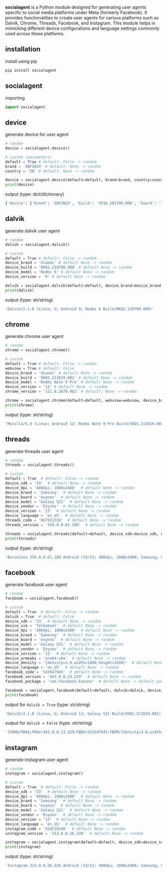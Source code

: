 **socialagent** is a Python module designed for generating user agents specific to social media platforms under Meta (formerly Facebook). It provides functionalities to create user agents for various platforms such as Dalvik, Chrome, Threads, Facebook, and Instagram. This module helps in mimicking different device configurations and language settings commonly used across these platforms.

## installation
install using pip
```bash
pip install socialagent
```
## socialagent
importing
```python
import socialagent
```
## device
generate device for user agent
```python
# random
device = socialagent.device()

# custom (parameters)
default = True # default: False -> random
brand = 'INFINIX' # default: None -> random
country = 'ID' # default: None -> random

device = socialagent.device(default=default, brand=brand, country=country)
print(device)
```
output (type: dict/dictionary)
```bash
{'device': {'brand': 'INFINIX', 'build': 'SP1A.201789.008', 'board': 'Infinix-X6515', 'model': 'Infinix X6515', 'vendor': 'mt6761', 'version': '12', 'sdk': '31', 'sim': 'XL', 'dpi': '480dpi; 1344x2772', 'number': '62', 'country': 'ID', 'armeabi': 'armeabi-v7a:armeabi', 'density': '{density=2.0,width=720,height=1193}', 'language': 'id_ID'}}
```
## dalvik
generate dalvik user agent
```python
# random
dalvik = socialagent.dalvik()

# custom
default = True # default: False -> random
device_brand = 'Xiaomi' # default None -> random
device_build = 'RKQ1.210790.008' # default None -> random
device_model = 'Redmi 6' # default None -> random
device_version = '9' # default None -> random

dalvik = socialagent.dalvik(default=default, device_brand=device_brand, device_build=device_build, device_model=device_model, device_version=device_version)
print(dalvik)
```
output (type: str/string)
```bash
'Dalvik/2.1.0 (Linux; U; Android 9; Redmi 6 Build/RKQ1.210790.008)'
```
## chrome
generate chrome user agent
```python
# random
chrome = socialagent.chrome()

# custom
default = True # default: False -> random
webview = True # default: False
device_brand = 'Xiaomi' # default None -> random
device_build = 'SKQ1.211019.001' # default None -> random
device_model = 'Redmi Note 9 Pro' # default None -> random
device_version = '12' # default None -> random
chrome_version = '111.0.2679.062' # default: None -> random

chrome = socialagent.chrome(default=default, webview=webview, device_brand=device_brand, device_build=device_build, device_model=device_model, device_version=device_version)
print(chrome)
```
output (type: str/string)
```bash
'Mozilla/5.0 (Linux; Android 12; Redmi Note 9 Pro Build/SKQ1.211019.001) AppleWebKit/537.36 (KHTML, like Gecko) Chrome/111.0.2679.062 Mobile Safari/537.36'
```
## threads
generate threads user agent
```python
# random
threads = socialagent.threads()

# custom
default = True  # default: False -> random
device_sdk = '33'  # default None -> random
device_dpi = '480dpi; 1080x2400'  # default None -> random
device_brand = 'Samsung'  # default None -> random
device_board = 'exynos'  # default None -> random
device_model = 'Galaxy S21'  # default None -> random
device_vendor = 'Exynos'  # default None -> random
device_version = '13'  # default None -> random
device_language = 'en_US'  # default None -> random
threads_code = '667551319'  # default None -> random
threads_version = '359.0.0.61.109'  # default None -> random

threads = socialagent.threads(default=default, device_sdk=device_sdk, device_dpi=device_dpi, device_brand=device_brand, device_board=device_board, device_model=device_model, device_vendor=device_vendor, device_version=device_version, device_language=device_language, threads_code=threads_code, threads_version=threads_version)
print(threads)
```
output (type: str/string)
```bash
'Barcelona 359.0.0.61.109 Android (33/13; 480dpi; 1080x2400; Samsung; Galaxy S21; exynos; Exynos; en_US; 667551319)'
```
## facebook
generate facebook user agent
```python
# random
facebook = socialagent.facebook()

# custom
default = True  # default: False -> random
dalvik = True  # default: False
device_sdk = '33'  # default None -> random
device_sim = 'Telkomsel'  # default None -> random
device_dpi = '480dpi; 1080x2400'  # default None -> random
device_brand = 'Samsung'  # default None -> random
device_board = 'exynos'  # default None -> random
device_model = 'Galaxy S21'  # default None -> random
device_vendor = 'Exynos'  # default None -> random
device_version = '13'  # default None -> random
device_armeabi = 'arm64-v8a'  # default None -> random
device_density = '{density=3.0,width=1080,height=1920}'  # default None -> random
device_language = 'en_US'  # default None -> random
facebook_code = '543547945'  # default None -> random
facebook_version = '443.0.0.23.229'  # default None -> random
facebook_package = 'com.facebook.katana'  # default None -> default package

facebook = socialagent.facebook(default=default, dalvik=dalvik, device_sdk=device_sdk, device_sim=device_sim, device_dpi=device_dpi, device_brand=device_brand, device_board=device_board, device_model=device_model, device_vendor=device_vendor, device_version=device_version, device_armeabi=device_armeabi, device_density=device_density, device_language=device_language, facebook_code=facebook_code, facebook_version=facebook_version, facebook_package=facebook_package)
print(facebook)
```
output for ```dalvik = True``` (type: str/string)
```bash
'Dalvik/2.1.0 (Linux; U; Android 13; Galaxy S21 Build/SKQ1.211019.001) [FBAN/FB4A;FBAV/443.0.0.23.229;FBBV/543547945;FBDM/{density=3.0,width=1080,height=1920};FBLC/en_US;FBRV/0;FBCR/Telkomsel;FBMF/Samsung;FBBD/Samsung;FBPN/com.facebook.katana;FBDV/Galaxy S21;FBSV/13;FBOP/1;FBCA/arm64-v8a:;]'
```
output for ```dalvik = False``` (type: str/string)
```bash
'[FBAN/FB4A;FBAV/443.0.0.23.229;FBBV/543547945;FBDM/{density=3.0,width=1080,height=1920};FBLC/en_US;FBRV/0;FBCR/Telkomsel;FBMF/Samsung;FBBD/Samsung;FBPN/com.facebook.katana;FBDV/Galaxy S21;FBSV/13;FBOP/1;FBCA/arm64-v8a:;]'
```
## instagram
generate instagram user agent
```python
# random
instagram = socialagent.instagram()

# custom
default = True  # default: False -> random
device_sdk = '33'  # default None -> random
device_dpi = '480dpi; 1080x2400'  # default None -> random
device_brand = 'Samsung'  # default None -> random
device_board = 'exynos'  # default None -> random
device_model = 'Galaxy S21'  # default None -> random
device_vendor = 'Exynos'  # default None -> random
device_version = '13'  # default None -> random
device_language = 'en_US'  # default None -> random
instagram_code = '554218546'  # default None -> random
instagram_version = '313.0.0.26.328'  # default None -> random

instagram = socialagent.instagram(default=default, device_sdk=device_sdk, device_dpi=device_dpi, device_brand=device_brand, device_board=device_board, device_model=device_model, device_vendor=device_vendor, device_version=device_version, device_language=device_language, instagram_code=instagram_code, instagram_version=instagram_version)
print(instagram)
```
output (type: str/string)
```bash
'Instagram 313.0.0.26.328 Android (33/13; 480dpi; 1080x2400; Samsung; Galaxy S21; exynos; Exynos; en_US; 554218546)'
```
